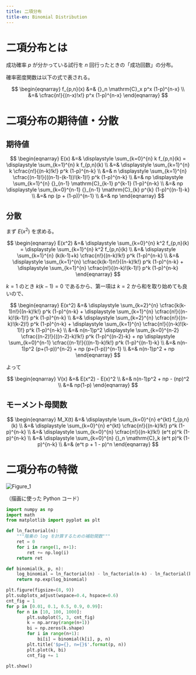 ```yaml
---
title: 二項分布
title-en: Binomial Distribution
---
```


# 二項分布とは

成功確率 $p$ が分かっている試行を $n$ 回行ったときの「成功回数」の分布。

確率密度関数は以下の式で表される。

$$
\begin{eqnarray}
	f_{p,n}(x)
	&=& {}_n \mathrm{C}_x p^x (1-p)^{n-x}
	\\ &=& \cfrac{n!}{(n-x)!x!} p^x (1-p)^{n-x}
\end{eqnarray}
$$

# 二項分布の期待値・分散

## 期待値

$$
\begin{eqnarray}
  E(x) &=& \displaystyle \sum_{k=0}^{n} k f_{p,n}(k) = \displaystyle \sum_{k=1}^{n} k f_{p,n}(k)
  \\ &=&
  \displaystyle \sum_{k=1}^{n} k \cfrac{n!}{(n-k)!k!} p^k (1-p)^{n-k}
  \\ &=&
  n \displaystyle \sum_{k=1}^{n} \cfrac{(n-1)!}{((n-1)-(k-1))!(k-1)!} p^k (1-p)^{n-k}
  \\ &=&
  np \displaystyle \sum_{k=1}^{n} {}_{n-1} \mathrm{C}_{k-1} p^{k-1} (1-p)^{n-k}
  \\ &=&
  np \displaystyle \sum_{k=0}^{n-1} {}_{n-1} \mathrm{C}_{k} p^{k} (1-p)^{(n-1)-k}
  \\ &=&
  np (p + (1-p))^{n-1}
  \\ &=&
  np
\end{eqnarray}
$$

## 分散

まず $E(x^2)$ を求める。

$$
\begin{eqnarray}
  E(x^2) &=& \displaystyle \sum_{k=0}^{n} k^2 f_{p,n}(k) = \displaystyle \sum_{k=1}^{n} k^2 f_{p,n}(k)
  \\ &=&
  \displaystyle \sum_{k=1}^{n} (k(k-1)+k) \cfrac{n!}{(n-k)!k!} p^k (1-p)^{n-k}
  \\ &=&
  \displaystyle \sum_{k=1}^{n} \cfrac{k(k-1)n!}{(n-k)!k!} p^k (1-p)^{n-k} +
  \displaystyle \sum_{k=1}^{n} \cfrac{n!}{(n-k)!(k-1)!} p^k (1-p)^{n-k}
\end{eqnarray}
$$

$k=1$ のとき $k(k-1)=0$ であるから、第一項は $k=2$ から和を取り始めても良いので、

$$
\begin{eqnarray}
  E(x^2) &=&
  \displaystyle \sum_{k=2}^{n} \cfrac{k(k-1)n!}{(n-k)!k!} p^k (1-p)^{n-k} +
  \displaystyle \sum_{k=1}^{n} \cfrac{n!}{(n-k)!(k-1)!} p^k (1-p)^{n-k}
  \\ &=&
  \displaystyle \sum_{k=2}^{n} \cfrac{n!}{(n-k)!(k-2)!} p^k (1-p)^{n-k} +
  \displaystyle \sum_{k=1}^{n} \cfrac{n!}{(n-k)!(k-1)!} p^k (1-p)^{n-k}
  \\ &=&
  n(n-1)p^2 \displaystyle \sum_{k=0}^{n-2} \cfrac{(n-2)!}{((n-2)-k)!k!} p^k (1-p)^{(n-2)-k} +
  np \displaystyle \sum_{k=0}^{n-1} \cfrac{(n-1)!}{((n-1)-k)!k!} p^k (1-p)^{(n-1)-k}
  \\ &=&
  n(n-1)p^2 (p+(1-p))^{n-2} +
  np (p+(1-p))^{n-1}
  \\ &=&
  n(n-1)p^2 + np
\end{eqnarray}
$$

よって

$$
\begin{eqnarray}
  V(x) &=& E(x^2) - E(x)^2
  \\ &=&
  n(n-1)p^2 + np - (np)^2
  \\ &=&
  np(1-p)
\end{eqnarray}
$$

## モーメント母関数

$$
\begin{eqnarray}
	M_X(t) &=& \displaystyle \sum_{k=0}^{n} e^{kt} f_{p,n}(k)
	\\ &=&
	\displaystyle \sum_{k=0}^{n} e^{kt}
	\cfrac{n!}{(n-k)!k!} p^k (1-p)^{n-k}
	\\ &=&
	\displaystyle \sum_{k=0}^{n}
	\cfrac{n!}{(n-k)!k!} (e^t p)^k (1-p)^{n-k}
	\\ &=&
	\displaystyle \sum_{k=0}^{n}
	{}_n \mathrm{C}_k (e^t p)^k (1-p)^{n-k}
	\\ &=&
	(e^t p + 1 - p)^n
\end{eqnarray}
$$


# 二項分布の特徴

![Figure_1](https://user-images.githubusercontent.com/13412823/212012103-71c759ed-4bbd-423b-9260-6011ae86591d.png)

（描画に使った Python コード）
```python
import numpy as np
import math
from matplotlib import pyplot as plt

def ln_factorial(n):
	"""階乗の log を計算するための補助関数"""
	ret = 0
	for i in range(1, n+1):
		ret += np.log(i)
	return ret

def binomial(k, p, n):
	log_binomial = ln_factorial(n) - ln_factorial(n-k) - ln_factorial(k) + k * np.log(p) + (n-k) * np.log(1-p)
	return np.exp(log_binomial)

plt.figure(figsize=(8, 9))
plt.subplots_adjust(wspace=0.4, hspace=0.6)
cnt_fig = 1
for p in [0.01, 0.1, 0.5, 0.9, 0.99]:
	for n in [10, 100, 1000]:
		plt.subplot(5, 3, cnt_fig)
		k = np.array(range(n+1))
		bi = np.zeros(k.shape)
		for i in range(n+1):
			bi[i] = binomial(k[i], p, n)
		plt.title('$p={}, n={}$'.format(p, n))
		plt.plot(k, bi)
		cnt_fig += 1

plt.show()
```